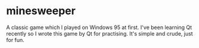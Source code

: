 # minesweeper
A classic game which I played on Windows 95 at first. I've been learning Qt recently so I wrote this game by Qt for practising.
It's simple and crude, just for fun.